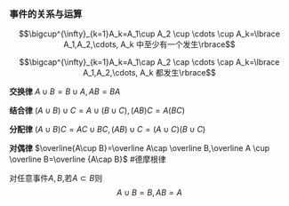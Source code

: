 ### 事件的关系与运算

$$\bigcup^{\infty}_{k=1}A_k=A_1\cup A_2 \cup \cdots \cup A_k=\lbrace A_1,A_2,\cdots, A_k 中至少有一个发生\rbrace$$

$$\bigcap^{\infty}_{k=1}A_k=A_1\cap A_2 \cap \cdots \cap A_k=\lbrace A_1,A_2,\cdots, A_k 都发生\rbrace$$

__交换律__ $A\cup B=B\cup A,AB=BA$

__结合律__ $(A\cup B)\cup C=A\cup (B\cup C),(AB)C=A(BC)$

__分配律__ $(A\cup B)C=AC\cup BC,(AB)\cup C=(A\cup C)(B\cup C)$

__对偶律__ $\overline{A\cup B}=\overline A\cap \overline B,\overline A \cup \overline B=\overline {A\cap B}$ #德摩根律

对任意事件$A,B$,若$A\subset B$则
$$A\cup B=B,AB=A$$